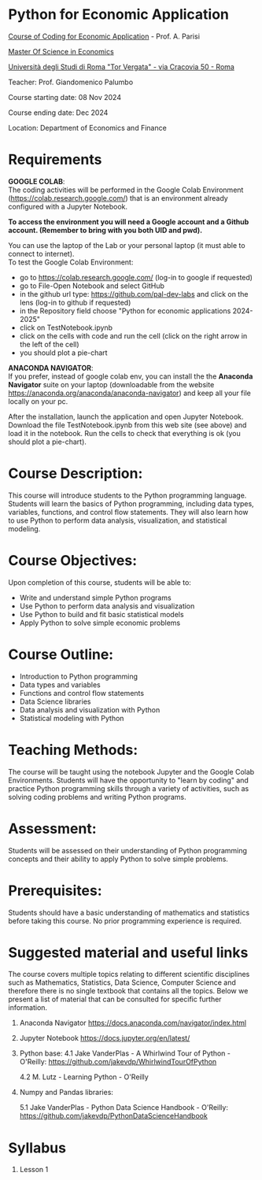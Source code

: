 # Python for Economic Application

[Course of Coding for Economic Application](https://economia.uniroma2.it/master-science/economics/courses/) - Prof. A. Parisi

[Master Of Science in Economics ](https://economia.uniroma2.it/master-science/economics)

[Università degli Studi di Roma "Tor Vergata" - via Cracovia 50 - Roma ](http://web.uniroma2.it/en)

Teacher: Prof. Giandomenico Palumbo

Course starting date: 08 Nov 2024

Course ending date:  Dec 2024

Location: Department of Economics and Finance

# Requirements

**GOOGLE COLAB**:  
The coding activities will be performed in the Google Colab Environment (https://colab.research.google.com/) that is an environment already configured with a Jupyter Notebook.  

**To access the environment you will need a Google account and a Github account. (Remember to bring with you both UID and pwd).**

You can use the laptop of the Lab or your personal laptop (it must able to connect to internet).  
To test the Google Colab Environment:
- go to https://colab.research.google.com/ (log-in to google if requested)
- go to File-Open Notebook and select GitHub 
- in the github url type: https://github.com/pal-dev-labs and click on the lens (log-in to github if requested)
- in the Repository field choose "Python for economic applications 2024-2025"
- click on TestNotebook.ipynb
- click on the cells with code and run the cell (click on the right arrow in the left of the cell)
- you should plot a pie-chart

**ANACONDA NAVIGATOR**:  
If you prefer, instead of google colab env, you can install the the **Anaconda Navigator** suite on your laptop (downloadable from the website https://anaconda.org/anaconda/anaconda-navigator) and keep all your file locally on your pc.

After the installation, launch the application and open Jupyter Notebook. 
Download the file TestNotebook.ipynb from this web site (see above)
and load it in the notebook.
Run the cells to check that everything is ok (you should plot a pie-chart).

# Course Description:

This course will introduce students to the Python programming language. Students will learn the basics of Python programming, including data types, variables, functions, and control flow statements. They will also learn how to use Python to perform data analysis, visualization, and statistical modeling.

# Course Objectives:
Upon completion of this course, students will be able to:

- Write and understand simple Python programs
- Use Python to perform data analysis and visualization
- Use Python to build and fit basic statistical models
- Apply Python to solve simple economic problems

# Course Outline:
- Introduction to Python programming
- Data types and variables
- Functions and control flow statements
- Data Science libraries
- Data analysis and visualization with Python
- Statistical modeling with Python

# Teaching Methods:
The course will be taught using the notebook Jupyter and the Google Colab Environments. Students will have the opportunity to "learn by coding" and practice Python programming skills through a variety of activities, such as solving coding problems and writing Python programs.

# Assessment:
Students will be assessed on their understanding of Python programming concepts and their ability to apply Python to solve simple problems.

# Prerequisites:
Students should have a basic understanding of mathematics and statistics before taking this course. No prior programming experience is required.
   
# Suggested material and useful links
The course covers multiple topics relating to different scientific disciplines such as Mathematics, Statistics, Data Science, Computer Science and therefore there is no single textbook that contains all the topics.
Below we present a list of material that can be consulted for specific further information.

1. Anaconda Navigator
https://docs.anaconda.com/navigator/index.html
2. Jupyter Notebook
https://docs.jupyter.org/en/latest/
3. Python base:
    4.1 Jake VanderPlas - A Whirlwind Tour of Python - O'Reilly: https://github.com/jakevdp/WhirlwindTourOfPython

    4.2 M. Lutz - Learning Python - O'Reilly 
4.  Numpy and Pandas libraries:

    5.1 Jake VanderPlas - Python Data Science Handbook - O'Reilly: https://github.com/jakevdp/PythonDataScienceHandbook

# Syllabus

1. Lesson 1
